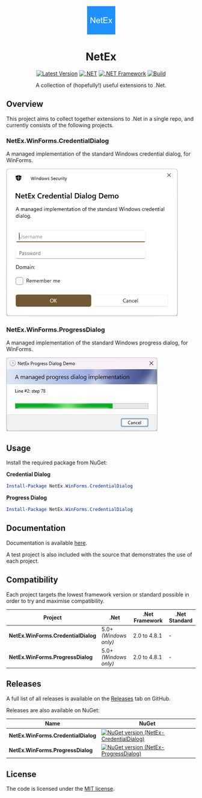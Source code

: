 <div align="center">

<img src="resources/icon.png" alt="NetEx.WinForms.ProgressDialog" width="75" />

# NetEx
[![Latest Version](https://img.shields.io/github/v/release/Peckmore/NetEx?label=Latest%20Version)](https://github.com/Peckmore/NetEx/releases)
[![.NET](https://img.shields.io/badge/.NET%20-5.0+-8A2BE2)](https://dotnet.microsoft.com/download)
[![.NET Framework](https://img.shields.io/badge/.net%20framework-2.0+-8A2BE2)](https://dotnet.microsoft.com/en-us/download/dotnet-framework)
[![Build](https://img.shields.io/github/actions/workflow/status/peckmore/NetEx/build.yml?label=Build%20Staus)](https://dotnet.microsoft.com/download)

A collection of (hopefully!) useful extensions to .Net.

</div>

## Overview
This project aims to collect together extensions to .Net in a single repo, and currently consists of the following projects.

### NetEx.WinForms.CredentialDialog
A managed implementation of the standard Windows credential dialog, for WinForms.

![A credential dialog with upgraded appearance.](docs/images/credential-dialog-new.png)

### NetEx.WinForms.ProgressDialog
A managed implementation of the standard Windows progress dialog, for WinForms.

![A progress dialog with upgraded appearance.](docs/images/progress-dialog-new.png)

## Usage

Install the required package from NuGet:

**Credential Dialog**
```powershell
Install-Package NetEx.WinForms.CredentialDialog
```

**Progress Dialog**
```powershell
Install-Package NetEx.WinForms.CredentialDialog
```

## Documentation
Documentation is available [here](https://peckmore.github.io/netex).

A test project is also included with the source that demonstrates the use of each project.

## Compatibility
Each project targets the lowest framework version or standard possible in order to try and maximise compatibility.

| Project                             | .Net                     | .Net Framework | .Net Standard |
|-------------------------------------|--------------------------|----------------|---------------|
| **NetEx.WinForms.CredentialDialog** | 5.0+<br>*(Windows only)* | 2.0 to 4.8.1   | -             |
| **NetEx.WinForms.ProgressDialog**   | 5.0+<br>*(Windows only)* | 2.0 to 4.8.1   | -             |

## Releases

A full list of all releases is available on the [Releases](https://github.com/Peckmore/netex.winforms.progressdialog/releases) tab on GitHub.

Releases are also available on NuGet:

| Name                                | NuGet |
|-------------------------------------|-------|
| **NetEx.WinForms.CredentialDialog** | [![NuGet version (NetEx-CredentialDialog)](https://img.shields.io/nuget/v/NetEx.WinForms.CredentialDialog.svg)](https://www.nuget.org/packages/NetEx.WinForms.CredentialDialog/) |
| **NetEx.WinForms.ProgressDialog**   | [![NuGet version (NetEx-ProgressDialog)](https://img.shields.io/nuget/v/NetEx.WinForms.ProgressDialog.svg)](https://www.nuget.org/packages/NetEx.WinForms.ProgressDialog/) |

##  License

The code is licensed under the [MIT license](https://github.com/Peckmore/netex.winforms.progressdialog?tab=MIT-1-ov-file#readme).